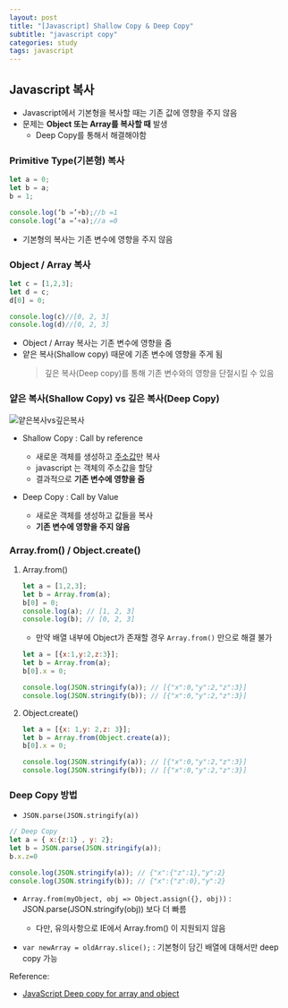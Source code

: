 ```yaml
---
layout: post
title: "[Javascript] Shallow Copy & Deep Copy"
subtitle: "javascript copy"
categories: study
tags: javascript
---
```


## Javascript 복사 
 - Javascript에서 기본형을 복사할 때는 기존 값에 영향을 주지 않음  
 - 문제는 **Object 또는 Array를 복사할 때** 발생
	- Deep Copy를 통해서 해결해야함


### Primitive Type(기본형) 복사
```javascript
let a = 0;
let b = a;
b = 1;

console.log(‘b =’+b);//b =1
console.log(‘a =’+a);//a =0
```  
 - 기본형의 복사는 기존 변수에 영향을 주지 않음


### Object / Array 복사
```javascript
let c = [1,2,3];
let d = c;
d[0] = 0;

console.log(c)//[0, 2, 3]
console.log(d)//[0, 2, 3]
```  
 - Object / Array 복사는 기존 변수에 영향을 줌
 - 얕은 복사(Shallow copy) 때문에 기존 변수에 영향을 주게 됨
	> 깊은 복사(Deep copy)를 통해 기존 변수와의 영향을 단절시킬 수 있음
  
### 얕은 복사(Shallow Copy) vs 깊은 복사(Deep Copy)
  
![얕은복사vs깊은복사](https://miro.medium.com/max/780/1*6fjXVjxrpLWB_U3Gkz51MQ.png)  

 - Shallow Copy : Call by reference
    - 새로운 객체를 생성하고 <u>주소값</u>만 복사
	- javascript 는 객체의 주소값을 할당
	- 결과적으로 **기존 변수에 영향을 줌**
	
 - Deep Copy : Call by Value
    - 새로운 객체를 생성하고 값들을 복사
	- **기존 변수에 영향을 주지 않음**
 
### Array.from() / Object.create()
1. Array.from()
	```javascript
	let a = [1,2,3];
	let b = Array.from(a);
	b[0] = 0;
	console.log(a); // [1, 2, 3]
	console.log(b); // [0, 2, 3]
	```  

	- 만약 배열 내부에 Object가 존재할 경우 `Array.from()` 만으로 해결 불가


	```javascript
	let a = [{x:1,y:2,z:3}];
	let b = Array.from(a);
	b[0].x = 0;

	console.log(JSON.stringify(a)); // [{"x":0,"y":2,"z":3}]
	console.log(JSON.stringify(b)); // [{"x":0,"y":2,"z":3}]
	```

2. Object.create()
	```javascript
	let a = [{x: 1,y: 2,z: 3}];
	let b = Array.from(Object.create(a));
	b[0].x = 0;

	console.log(JSON.stringify(a)); // [{"x":0,"y":2,"z":3}]
	console.log(JSON.stringify(b)); // [{"x":0,"y":2,"z":3}]
	```

### Deep Copy 방법
 - `JSON.parse(JSON.stringify(a))`  
```javascript  
// Deep Copy
let a = { x:{z:1} , y: 2};
let b = JSON.parse(JSON.stringify(a));
b.x.z=0

console.log(JSON.stringify(a)); // {"x":{"z":1},"y":2}
console.log(JSON.stringify(b)); // {"x":{"z":0},"y":2}  
```


 - `Array.from(myObject, obj => Object.assign({}, obj))` :  JSON.parse(JSON.stringify(obj)) 보다 더 빠름 
	- 다만, 유의사항으로 IE에서 Array.from() 이 지원되지 않음

 - `var newArray = oldArray.slice();` : 기본형이 담긴 배열에 대해서만 deep copy 가능

Reference:
 - [JavaScript Deep copy for array and object](https://medium.com/@gamshan001/javascript-deep-copy-for-array-and-object-97e3d4bc401a)